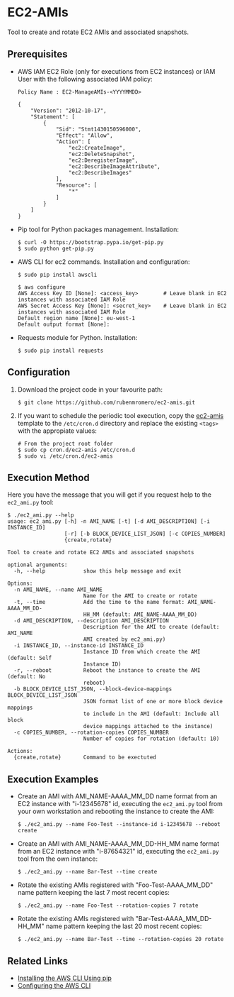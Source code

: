 # EC2-AMIs

Tool to create and rotate EC2 AMIs and associated snapshots.

## Prerequisites

* AWS IAM EC2 Role (only for executions from EC2 instances) or IAM User with the following associated IAM policy:

      Policy Name : EC2-ManageAMIs-<YYYYMMDD>

      {
          "Version": "2012-10-17",
          "Statement": [
              {
                  "Sid": "Stmt1430150596000",
                  "Effect": "Allow",
                  "Action": [
                      "ec2:CreateImage",
                      "ec2:DeleteSnapshot",
                      "ec2:DeregisterImage",
                      "ec2:DescribeImageAttribute",
                      "ec2:DescribeImages"
                  ],
                  "Resource": [
                      "*"
                  ]
              }
          ]
      }

* Pip tool for Python packages management. Installation:

      $ curl -O https://bootstrap.pypa.io/get-pip.py
      $ sudo python get-pip.py

* AWS CLI for ec2 commands. Installation and configuration:

      $ sudo pip install awscli

      $ aws configure
      AWS Access Key ID [None]: <access_key>		# Leave blank in EC2 instances with associated IAM Role
      AWS Secret Access Key [None]: <secret_key>	# Leave blank in EC2 instances with associated IAM Role
      Default region name [None]: eu-west-1
      Default output format [None]:

* Requests module for Python. Installation:

      $ sudo pip install requests

## Configuration

1. Download the project code in your favourite path:

       $ git clone https://github.com/rubenmromero/ec2-amis.git

2. If you want to schedule the periodic tool execution, copy the [ec2-amis](cron.d/ec2-amis) template to the `/etc/cron.d` directory and replace the existing `<tags>` with the appropiate values:

       # From the project root folder
       $ sudo cp cron.d/ec2-amis /etc/cron.d
       $ sudo vi /etc/cron.d/ec2-amis

## Execution Method

Here you have the message that you will get if you request help to the `ec2_ami.py` tool:

    $ ./ec2_ami.py --help
    usage: ec2_ami.py [-h] -n AMI_NAME [-t] [-d AMI_DESCRIPTION] [-i INSTANCE_ID]
                      [-r] [-b BLOCK_DEVICE_LIST_JSON] [-c COPIES_NUMBER]
                      {create,rotate}

    Tool to create and rotate EC2 AMIs and associated snapshots

    optional arguments:
      -h, --help            show this help message and exit

    Options:
      -n AMI_NAME, --name AMI_NAME
                            Name for the AMI to create or rotate
      -t, --time            Add the time to the name format: AMI_NAME-AAAA_MM_DD-
                            HH_MM (default: AMI_NAME-AAAA_MM_DD)
      -d AMI_DESCRIPTION, --description AMI_DESCRIPTION
                            Description for the AMI to create (default: AMI_NAME
                            AMI created by ec2_ami.py)
      -i INSTANCE_ID, --instance-id INSTANCE_ID
                            Instance ID from which create the AMI (default: Self
                            Instance ID)
      -r, --reboot          Reboot the instance to create the AMI (default: No
                            reboot)
      -b BLOCK_DEVICE_LIST_JSON, --block-device-mappings BLOCK_DEVICE_LIST_JSON
                            JSON format list of one or more block device mappings
                            to include in the AMI (default: Include all block
                            device mappings attached to the instance)
      -c COPIES_NUMBER, --rotation-copies COPIES_NUMBER
                            Number of copies for rotation (default: 10)

    Actions:
      {create,rotate}       Command to be exectuted

## Execution Examples

* Create an AMI with AMI_NAME-AAAA_MM_DD name format from an EC2 instance with "i-12345678" id, executing the `ec2_ami.py` tool from your own workstation and rebooting the instance to create the AMI:

      $ ./ec2_ami.py --name Foo-Test --instance-id i-12345678 --reboot create

* Create an AMI with AMI_NAME-AAAA_MM_DD-HH_MM name format from an EC2 instance with "i-87654321" id, executing the `ec2_ami.py` tool from the own instance:

      $ ./ec2_ami.py --name Bar-Test --time create

* Rotate the existing AMIs registered with "Foo-Test-AAAA_MM_DD" name pattern keeping the last 7 most recent copies:

      $ ./ec2_ami.py --name Foo-Test --rotation-copies 7 rotate

* Rotate the existing AMIs registered with "Bar-Test-AAAA_MM_DD-HH_MM" name pattern keeping the last 20 most recent copies:

      $ ./ec2_ami.py --name Bar-Test --time --rotation-copies 20 rotate

## Related Links

* [Installing the AWS CLI Using pip](https://docs.aws.amazon.com/cli/latest/userguide/cli-chap-install.html#install-tool-pip)
* [Configuring the AWS CLI](https://docs.aws.amazon.com/cli/latest/userguide/cli-chap-configure.html)
